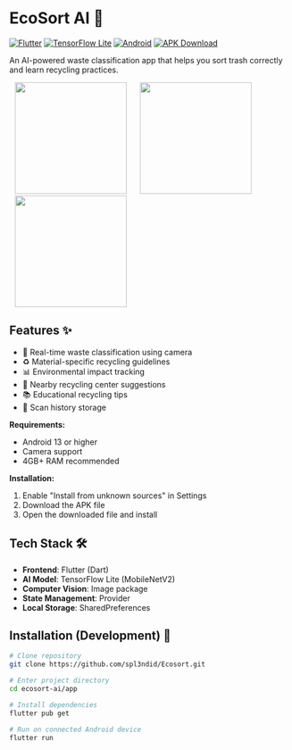 # EcoSort AI 🍃

[![Flutter](https://img.shields.io/badge/Flutter-3.22-blue)](https://flutter.dev)
[![TensorFlow Lite](https://img.shields.io/badge/TensorFlow%20Lite-2.12-orange)](https://www.tensorflow.org/lite)
[![Android](https://img.shields.io/badge/Android-13%2B-brightgreen)](https://www.android.com)
[![APK Download](https://img.shields.io/badge/Download-APK-success)](https://github.com/yourusername/ecosort-ai/releases/latest/download/app-release.apk)

An AI-powered waste classification app that helps you sort trash correctly and learn recycling practices.

<img src="docs/screenshots/screenshot1.jpg" width="200" hspace="10"> <img src="docs/screenshots/screenshot2.jpg" width="200" hspace="10"> <img src="docs/screenshots/screenshot3.jpg" width="200" hspace="10">

## Features ✨
- 📸 Real-time waste classification using camera
- ♻️ Material-specific recycling guidelines
- 📊 Environmental impact tracking
- 📍 Nearby recycling center suggestions
- 📚 Educational recycling tips
- 📁 Scan history storage


**Requirements:**
- Android 13 or higher
- Camera support
- 4GB+ RAM recommended

**Installation:**
1. Enable "Install from unknown sources" in Settings
2. Download the APK file
3. Open the downloaded file and install

## Tech Stack 🛠️
- **Frontend**: Flutter (Dart)
- **AI Model**: TensorFlow Lite (MobileNetV2)
- **Computer Vision**: Image package
- **State Management**: Provider
- **Local Storage**: SharedPreferences

## Installation (Development) 🔧
```bash
# Clone repository
git clone https://github.com/spl3ndid/Ecosort.git

# Enter project directory
cd ecosort-ai/app

# Install dependencies
flutter pub get

# Run on connected Android device
flutter run

